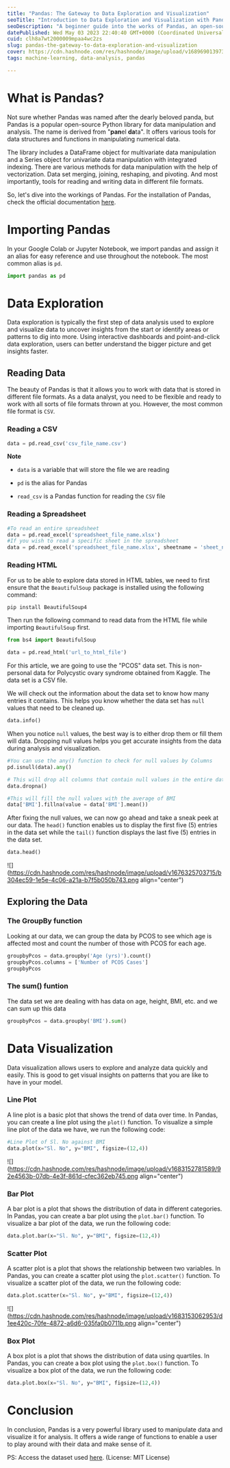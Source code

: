```yaml
---
title: "Pandas: The Gateway to Data Exploration and Visualization"
seoTitle: "Introduction to Data Exploration and Visualization with Pandas"
seoDescription: "A beginner guide into the works of Pandas, an open-source data structures and analysis tool for Python"
datePublished: Wed May 03 2023 22:40:40 GMT+0000 (Coordinated Universal Time)
cuid: clh8a7wt2000009mpaa4wc2zs
slug: pandas-the-gateway-to-data-exploration-and-visualization
cover: https://cdn.hashnode.com/res/hashnode/image/upload/v1689690139732/cd229050-cfef-4f04-b1b1-e973a20e9ef0.png
tags: machine-learning, data-analysis, pandas

---
```


# What is Pandas?

Not sure whether Pandas was named after the dearly beloved panda, but Pandas is a popular open-source Python library for data manipulation and analysis. The name is derived from "**pan**el **da**ta". It offers various tools for data structures and functions in manipulating numerical data.

The library includes a DataFrame object for multivariate data manipulation and a Series object for univariate data manipulation with integrated indexing. There are various methods for data manipulation with the help of vectorization. Data set merging, joining, reshaping, and pivoting. And most importantly, tools for reading and writing data in different file formats.

So, let's dive into the workings of Pandas. For the installation of Pandas, check the official documentation [here](https://pandas.pydata.org/docs/getting_started/install.html).

# Importing Pandas

In your Google Colab or Jupyter Notebook, we import pandas and assign it an alias for easy reference and use throughout the notebook. The most common alias is `pd`.

```python
import pandas as pd
```

# Data Exploration

Data exploration is typically the first step of data analysis used to explore and visualize data to uncover insights from the start or identify areas or patterns to dig into more. Using interactive dashboards and point-and-click data exploration, users can better understand the bigger picture and get insights faster.

## Reading Data

The beauty of Pandas is that it allows you to work with data that is stored in different file formats. As a data analyst, you need to be flexible and ready to work with all sorts of file formats thrown at you. However, the most common file format is `CSV`.

### Reading a CSV

```python
data = pd.read_csv('csv_file_name.csv')
```

**Note**

* `data` is a variable that will store the file we are reading
    
* `pd` is the alias for Pandas
    
* `read_csv` is a Pandas function for reading the `CSV` file
    

### Reading a Spreadsheet

```python
#To read an entire spreadsheet
data = pd.read_excel('spreadsheet_file_name.xlsx')
#If you wish to read a specific sheet in the spreadsheet
data = pd.read_excel('spreadsheet_file_name.xlsx', sheetname = 'sheet_name')
```

### Reading HTML

For us to be able to explore data stored in HTML tables, we need to first ensure that the `BeautifulSoup` package is installed using the following command:

```python
pip install BeautifulSoup4
```

Then run the following command to read data from the HTML file while importing `BeautifulSoup` first.

```python
from bs4 import BeautifulSoup

data = pd.read_html('url_to_html_file')
```

For this article, we are going to use the "PCOS" data set. This is non-personal data for Polycystic ovary syndrome obtained from Kaggle. The data set is a CSV file.

We will check out the information about the data set to know how many entries it contains. This helps you know whether the data set has `null` values that need to be cleaned up.

```python
data.info()
```

When you notice `null` values, the best way is to either drop them or fill them will data. Dropping null values helps you get accurate insights from the data during analysis and visualization.

```python
#You can use the any() function to check for null values by Columns
pd.isnull(data).any()

# This will drop all columns that contain null values in the entire data set 
data.dropna()

#This will fill the null values with the average of BMI
data['BMI'].fillna(value = data['BMI'].mean())
```

After fixing the null values, we can now go ahead and take a sneak peek at our data. The `head()` function enables us to display the first five (5) entries in the data set while the `tail()` function displays the last five (5) entries in the data set.

```python
data.head()
```

![](https://cdn.hashnode.com/res/hashnode/image/upload/v1676325703715/b304ec59-1e5e-4c06-a21a-b7f5b050b743.png align="center")

## Exploring the Data

### The GroupBy function

Looking at our data, we can group the data by PCOS to see which age is affected most and count the number of those with PCOS for each age.

```python
groupbyPcos = data.groupby('Age (yrs)').count()
groupbyPcos.columns = ['Number of PCOS Cases']
groupbyPcos
```

### The sum() funtion

The data set we are dealing with has data on age, height, BMI, etc. and we can sum up this data

```python
groupbyPcos = data.groupby('BMI').sum()
```

# Data Visualization

Data visualization allows users to explore and analyze data quickly and easily. This is good to get visual insights on patterns that you are like to have in your model.

### Line Plot

A line plot is a basic plot that shows the trend of data over time. In Pandas, you can create a line plot using the `plot()` function. To visualize a simple line plot of the data we have, we run the following code:

```python
#Line Plot of Sl. No against BMI
data.plot(x="Sl. No", y="BMI", figsize=(12,4))
```

![](https://cdn.hashnode.com/res/hashnode/image/upload/v1683152781589/92e4563b-07db-4e3f-861d-cfec362eb745.png align="center")

### Bar Plot

A bar plot is a plot that shows the distribution of data in different categories. In Pandas, you can create a bar plot using the `plot.bar()` function. To visualize a bar plot of the data, we run the following code:

```python
data.plot.bar(x="Sl. No", y="BMI", figsize=(12,4))
```

### Scatter Plot

A scatter plot is a plot that shows the relationship between two variables. In Pandas, you can create a scatter plot using the `plot.scatter()` function. To visualize a scatter plot of the data, we run the following code:

```python
data.plot.scatter(x="Sl. No", y="BMI", figsize=(12,4))
```

![](https://cdn.hashnode.com/res/hashnode/image/upload/v1683153062953/d1ee420c-70fe-4872-a6d6-035fa0b0711b.png align="center")

### Box Plot

A box plot is a plot that shows the distribution of data using quartiles. In Pandas, you can create a box plot using the `plot.box()` function. To visualize a box plot of the data, we run the following code:

```python
data.plot.box(x="Sl. No", y="BMI", figsize=(12,4))
```

# Conclusion

In conclusion, Pandas is a very powerful library used to manipulate data and visualize it for analysis. It offers a wide range of functions to enable a user to play around with their data and make sense of it.

PS: Access the dataset used [here](https://drive.google.com/file/d/1_1Jy-VGw3rvYlw4BIaLPzbs-p17aHKKc/view?usp=sharing). (License: MIT License)